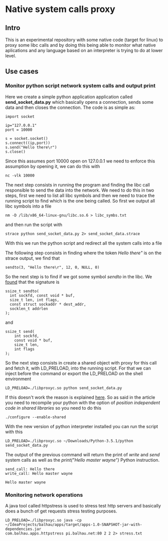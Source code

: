 # Native system calls proxy

## Intro

This is an experimental repository with some native code (target for linux) to proxy some libc calls and by doing this being able to monitor what native aplications and any language based on an interpreter is trying to do at lower level.


## Use cases

### Monitor python script network system calls and output print

Here we create a simple python application application called **send_socket_data.py** which basically opens a connection, sends some data and then closes the connection. The code is as simple as:

    import socket

    ip="127.0.0.1"
    port = 10000

    s = socket.socket()
    s.connect((ip,port))
    s.send("Hello there\r")
    s.close()

Since this assumes port 10000 open on 127.0.0.1 we need to enforce this assumption by opening it, we can do this with

    nc -vlk 10000

The next step consists in running the program and finding the libc call responsible to send the data into the network. We need to do this in two steps, first we need to list all libc symbols and then we need to trace the running script to find which is the one being called. So first we output all libc symbols into a file

    nm -D /lib/x86_64-linux-gnu/libc.so.6 > libc_symbs.txt

and then run the script with

    strace python send_socket_data.py 2> send_socket_data.strace

With this we run the python script and redirect all the system calls into a file

The following step consists in finding where the token *Hello there"* is on the strace output, we find that

    sendto(3, "Hello there\r", 12, 0, NULL, 0)

So the next step is to find if we got some symbol *sendto* in the libc. We [found](http://linux.die.net/man/2/sendto) that the signature is

    ssize_t sendto(
      int sockfd, const void * buf,
      size_t len, int flags,
      const struct sockaddr * dest_addr,
      socklen_t addrlen
    );

and

    ssize_t send(
        int sockfd,
        const void * buf,
        size_t len,
        int flags
    );

So the next step consists in create a shared object with proxy for this call and fetch it, with LD_PRELOAD, into the running script. For that we can inject before the command or export the LD_PRELOAD on the shell environment

    LD_PRELOAD=./libproxyc.so python send_socket_data.py

If this doesn't work the reason is explained [here](https://eklitzke.org/ld-preload-hacks). So as said in the article you need to recompile your python with the option of *position independent code in shared libraries* so you need to do this

    ./configure --enable-shared

With the new version of python interpreter installed you can run the script with this

    LD_PRELOAD=./libproxyc.so ~/Downloads/Python-3.5.1/python send_socket_data.py

The output of the previous command will return the print of *write* and *send* system calls as well as the *print("Hello master wayne")* Python instruction.

    send_call: Hello there
    write_call: Hello master wayne

    Hello master wayne

### Monitoring network operations

A java tool called httpstress is used to stress test http servers and basically does a bunch of get requests stress testing purposes.

    LD_PRELOAD=./libproxyc.so java -cp
    ~/IdeaProjects/balhau/apps/target/apps-1.0-SNAPSHOT-jar-with-dependencies.jar
    com.balhau.apps.httpstress pi.balhau.net:80 2 2 2> stress.txt
